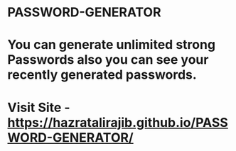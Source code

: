 # PASSWORD-GENERATOR
# You can generate unlimited strong Passwords also you can see your recently generated passwords.
# Visit Site - https://hazratalirajib.github.io/PASSWORD-GENERATOR/
